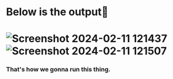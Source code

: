 # Below is the output🤩
# ![Screenshot 2024-02-11 121437](https://github.com/Lawrencekawalya/Simple_E_Commerce_System/assets/117585199/e03d1b77-31a8-477e-8224-0a697ad9b3e3)![Screenshot 2024-02-11 121507](https://github.com/Lawrencekawalya/Simple_E_Commerce_System/assets/117585199/f2fbd297-6012-4e27-af48-bf81a8271cad)

### That's how we gonna run this thing.
